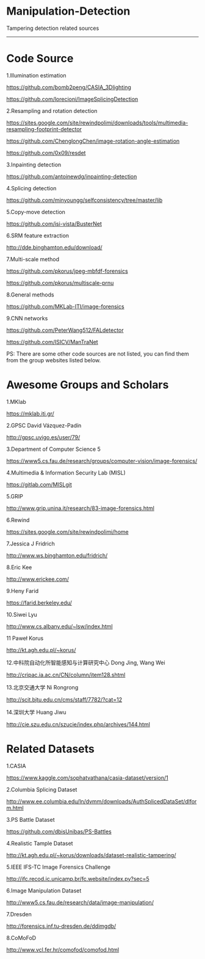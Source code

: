 # Manipulation-Detection
Tampering detection related sources

***
# Code Source
1.lllumination estimation

https://github.com/bomb2peng/CASIA_3Dlighting

https://github.com/lorecioni/ImageSplicingDetection

2.Resampling and rotation detection

https://sites.google.com/site/rewindpolimi/downloads/tools/multimedia-resampling-footprint-detector

https://github.com/ChenglongChen/image-rotation-angle-estimation

https://github.com/0x09/resdet

3.Inpainting detection

https://github.com/antoinewdg/inpainting-detection

4.Splicing detection

https://github.com/minyoungg/selfconsistency/tree/master/lib

5.Copy-move detection

https://github.com/isi-vista/BusterNet

6.SRM feature extraction

http://dde.binghamton.edu/download/

7.Multi-scale method

https://github.com/pkorus/jpeg-mbfdf-forensics

https://github.com/pkorus/multiscale-prnu

8.General methods

https://github.com/MKLab-ITI/image-forensics

9.CNN networks

https://github.com/PeterWang512/FALdetector

https://github.com/ISICV/ManTraNet

PS: There are some other code sources are not listed, you can find them from the group websites listed below.

# Awesome Groups and Scholars
1.MKlab

https://mklab.iti.gr/

2.GPSC      David Vázquez-Padín

http://gpsc.uvigo.es/user/79/

3.Department of Computer Science 5    

https://www5.cs.fau.de/research/groups/computer-vision/image-forensics/

4.Multimedia & Information Security Lab (MISL)

https://gitlab.com/MISLgit

5.GRIP

http://www.grip.unina.it/research/83-image-forensics.html

6.Rewind

https://sites.google.com/site/rewindpolimi/home

7.Jessica J Fridrich

http://www.ws.binghamton.edu/fridrich/

8.Eric Kee

http://www.erickee.com/

9.Heny Farid

https://farid.berkeley.edu/

10.Siwei Lyu

http://www.cs.albany.edu/~lsw/index.html

11 Paweł Korus

http://kt.agh.edu.pl/~korus/

12.中科院自动化所智能感知与计算研究中心  Dong Jing, Wang Wei

http://cripac.ia.ac.cn/CN/column/item128.shtml

13.北京交通大学  Ni Rongrong

http://scit.bjtu.edu.cn/cms/staff/7782/?cat=12

14.深圳大学  Huang Jiwu

http://cie.szu.edu.cn/szucie/index.php/archives/144.html


# Related Datasets
1.CASIA

https://www.kaggle.com/sophatvathana/casia-dataset/version/1

2.Columbia Splicing Dataset

http://www.ee.columbia.edu/ln/dvmm/downloads/AuthSplicedDataSet/dlform.html

3.PS Battle Dataset

https://github.com/dbisUnibas/PS-Battles

4.Realistic Tample Dataset

http://kt.agh.edu.pl/~korus/downloads/dataset-realistic-tampering/

5.IEEE IFS-TC Image Forensics Challenge

http://ifc.recod.ic.unicamp.br/fc.website/index.py?sec=5

6.Image Manipulation Dataset

http://www5.cs.fau.de/research/data/image-manipulation/

7.Dresden 

http://forensics.inf.tu-dresden.de/ddimgdb/

8.CoMoFoD 

http://www.vcl.fer.hr/comofod/comofod.html








